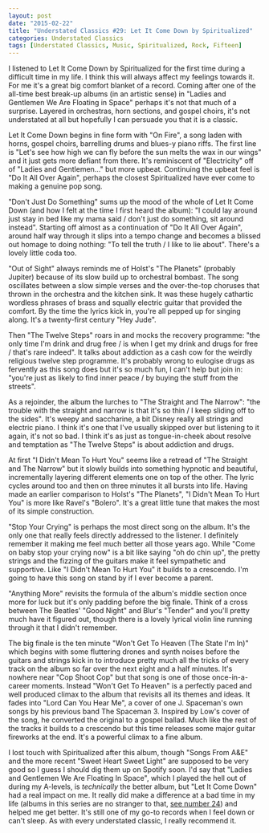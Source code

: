 ```yaml
---
layout: post
date: "2015-02-22"
title: "Understated Classics #29: Let It Come Down by Spiritualized"
categories: Understated Classics
tags: [Understated Classics, Music, Spiritualized, Rock, Fifteen]
---
```


I listened to Let It Come Down by Spiritualized for the first time during a difficult time in my life. I think this will always affect my feelings towards it. For me it's a great big comfort blanket of a record. Coming after one of the all-time best break-up albums (in an artistic sense) in "Ladies and Gentlemen We Are Floating in Space" perhaps it's not that much of a surprise. Layered in orchestras, horn sections, and gospel choirs, it's not understated at all but hopefully I can persuade you that it is a classic.

Let It Come Down begins in fine form with "On Fire", a song laden with horns, gospel choirs, barrelling drums and blues-y piano riffs. The first line is "Let's see how high we can fly before the sun melts the wax in our wings" and it just gets more defiant from there. It's reminiscent of "Electricity" off of "Ladies and Gentlemen…" but more upbeat. Continuing the upbeat feel is "Do It All Over Again", perhaps the closest Spiritualized have ever come to making a genuine pop song.

"Don't Just Do Something" sums up the mood of the whole of Let It Come Down (and how I felt at the time I first heard the album): "I could lay around just stay in bed like my mama said / don't just do something, sit around instead". Starting off almost as a continuation of "Do It All Over Again", around half way through it slips into a tempo change and becomes a blissed out homage to doing nothing: "To tell the truth / I like to lie about". There's a lovely little coda too.

"Out of Sight" always reminds me of Holst's "The Planets" (probably Jupiter) because of its slow build up to orchestral bombast. The song oscillates between a slow simple verses and the over-the-top choruses that thrown in the orchestra and the kitchen sink. It was these hugely cathartic wordless phrases of brass and squally electric guitar that provided the comfort. By the time the lyrics kick in, you're all pepped up for singing along. It's a twenty-first century "Hey Jude".

Then "The Twelve Steps" roars in and mocks the recovery programme: "the only time I'm drink and drug free / is when I get my drink and drugs for free / that's rare indeed". It talks about addiction as a cash cow for the weirdly religious twelve step programme. It's probably wrong to eulogise drugs as fervently as this song does but it's so much fun, I can't help but join in: "you're just as likely to find inner peace / by buying the stuff from the streets".

As a rejoinder, the album the lurches to "The Straight and The Narrow": "the trouble with the straight and narrow is that it's so thin / I keep sliding off to the sides". It's weepy and saccharine, a bit Disney really all strings and electric piano. I think it's one that I've usually skipped over but listening to it again, it's not so bad. I think it's as just as tongue-in-cheek about resolve and temptation as "The Twelve Steps" is about addiction and drugs.

At first "I Didn't Mean To Hurt You" seems like a retread of "The Straight and The Narrow" but it slowly builds into something hypnotic and beautiful, incrementally layering different elements one on top of the other. The lyric cycles around too and then on three minutes it all bursts into life. Having made an earlier comparison to Holst's "The Planets", "I Didn't Mean To Hurt You" is more like Ravel's "Bolero". It's a great little tune that makes the most of its simple construction.

"Stop Your Crying" is perhaps the most direct song on the album. It's the only one that really feels directly addressed to the listener. I definitely remember it making me feel much better all those years ago. While "Come on baby stop your crying now" is a bit like saying "oh do chin up", the pretty strings and the fizzing of the guitars make it feel sympathetic and supportive. Like "I Didn't Mean To Hurt You" it builds to a crescendo. I'm going to have this song on stand by if I ever become a parent. 

"Anything More" revisits the formula of the album's middle section once more for luck but it's only padding before the big finale. Think of a cross between The Beatles' "Good Night" and Blur's "Tender" and you'll pretty much have it figured out, though there is a lovely lyrical violin line running through it that I didn't remember. 

The big finale is the ten minute "Won't Get To Heaven (The State I'm In)" which begins with some fluttering drones and synth noises before the guitars and strings kick in to introduce pretty much all the tricks of every track on the album so far over the next eight and a half minutes. It's nowhere near "Cop Shoot Cop" but that song is one of those once-in-a-career moments. Instead "Won't Get To Heaven" is a perfectly paced and well produced climax to the album that revisits all its themes and ideas. It fades into "Lord Can You Hear Me", a cover of one J. Spaceman's own songs by his previous band The Spaceman 3. Inspired by Low's cover of the song, he converted the original to a gospel ballad. Much like the rest of the tracks it builds to a crescendo but this time releases some major guitar fireworks at the end. It's a powerful climax to a fine album.

I lost touch with Spiritualized after this album, though "Songs From A&E" and the more recent "Sweet Heart Sweet Light" are supposed to be very good so I guess I should dig them up on Spotify soon. I'd say that "Ladies and Gentlemen We Are Floating In Space", which I played the hell out of during my A-levels, is *technically* the better album, but "Let It Come Down" had a real impact on me. It really did make a difference at a bad time in my life (albums in this series are no stranger to that, [see number 24](/uc24/)) and helped me get better. It's still one of my go-to records when I feel down or can't sleep. As with every understated classic, I really recommend it. 